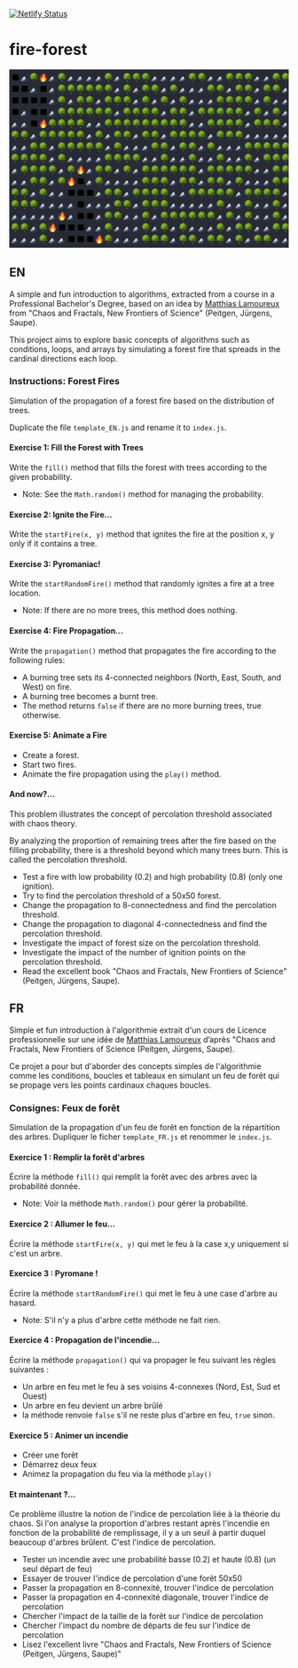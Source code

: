 [![Netlify Status](https://api.netlify.com/api/v1/badges/7fb8ca38-a337-4db0-8602-39e96a9f184d/deploy-status)](https://app.netlify.com/sites/tiny-shortbread-d56874/deploys)

# fire-forest

<img src="fire.gif" alt="Fire Forest">

## EN

A simple and fun introduction to algorithms, extracted from a course in a Professional Bachelor's Degree, based on an idea by [Matthias Lamoureux](https://www.linkedin.com/in/letatas/) from "Chaos and Fractals, New Frontiers of Science" (Peitgen, Jürgens, Saupe).

This project aims to explore basic concepts of algorithms such as conditions, loops, and arrays by simulating a forest fire that spreads in the cardinal directions each loop.

### Instructions: Forest Fires

Simulation of the propagation of a forest fire based on the distribution of trees.

Duplicate the file `template_EN.js` and rename it to `index.js`.

#### Exercise 1: Fill the Forest with Trees

Write the `fill()` method that fills the forest with trees according to the given probability.

- Note: See the `Math.random()` method for managing the probability.

#### Exercise 2: Ignite the Fire...

Write the `startFire(x, y)` method that ignites the fire at the position x, y only if it contains a tree.

#### Exercise 3: Pyromaniac!

Write the `startRandomFire()` method that randomly ignites a fire at a tree location.

- Note: If there are no more trees, this method does nothing.

#### Exercise 4: Fire Propagation...

Write the `propagation()` method that propagates the fire according to the following rules:

- A burning tree sets its 4-connected neighbors (North, East, South, and West) on fire.
- A burning tree becomes a burnt tree.
- The method returns `false` if there are no more burning trees, true otherwise.

#### Exercise 5: Animate a Fire

- Create a forest.
- Start two fires.
- Animate the fire propagation using the `play()` method.

#### And now?...

This problem illustrates the concept of percolation threshold associated with chaos theory.

By analyzing the proportion of remaining trees after the fire based on the filling probability, there is a threshold beyond which many trees burn. This is called the percolation threshold.

- Test a fire with low probability (0.2) and high probability (0.8) (only one ignition).
- Try to find the percolation threshold of a 50x50 forest.
- Change the propagation to 8-connectedness and find the percolation threshold.
- Change the propagation to diagonal 4-connectedness and find the percolation threshold.
- Investigate the impact of forest size on the percolation threshold.
- Investigate the impact of the number of ignition points on the percolation threshold.
- Read the excellent book "Chaos and Fractals, New Frontiers of Science" (Peitgen, Jürgens, Saupe).

## FR

Simple et fun introduction à l'algorithmie extrait d'un cours de Licence professionnelle sur une idée de [Matthias Lamoureux](https://www.linkedin.com/in/letatas/) d’après "Chaos and Fractals, New Frontiers of Science (Peitgen, Jürgens, Saupe).

Ce projet a pour but d'aborder des concepts simples de l'algorithmie comme les conditions, boucles et tableaux en simulant un feu de forêt qui se propage vers les points cardinaux chaques boucles.

### Consignes: Feux de forêt

Simulation de la propagation d'un feu de forêt en fonction de la répartition des arbres.
Dupliquer le ficher `template_FR.js` et renommer le `index.js`.

#### Exercice 1 : Remplir la forêt d'arbres

Écrire la méthode `fill()` qui remplit la forêt avec des arbres avec la probabilité donnée.

- Note: Voir la méthode `Math.random()` pour gérer la probabilité.

#### Exercice 2 : Allumer le feu...

Écrire la méthode `startFire(x, y)` qui met le feu à la case x,y uniquement si c'est un arbre.

#### Exercice 3 : Pyromane !

Écrire la méthode `startRandomFire()` qui met le feu à une case d'arbre au hasard.

- Note: S'il n'y a plus d'arbre cette méthode ne fait rien.

#### Exercice 4 : Propagation de l'incendie...

Écrire la méthode `propagation()` qui va propager le feu suivant les règles suivantes :

- Un arbre en feu met le feu à ses voisins 4-connexes (Nord, Est, Sud et Ouest)
- Un arbre en feu devient un arbre brûlé
- la méthode renvoie `false` s'il ne reste plus d'arbre en feu, `true` sinon.

#### Exercice 5 : Animer un incendie

- Créer une forêt
- Démarrez deux feux
- Animez la propagation du feu via la méthode `play()`

#### Et maintenant ?...

Ce problème illustre la notion de l'indice de percolation liée à la théorie du chaos.
Si l'on analyse la proportion d'arbres restant après l'incendie en fonction de la probabilité de remplissage, il y a un seuil à partir duquel beaucoup d'arbres brûlent.
C'est l'indice de percolation.

- Tester un incendie avec une probabilité basse (0.2) et haute (0.8) (un seul départ de feu)
- Essayer de trouver l'indice de percolation d'une forêt 50x50
- Passer la propagation en 8-connexité, trouver l'indice de percolation
- Passer la propagation en 4-connexité diagonale, trouver l'indice de percolation
- Chercher l'impact de la taille de la forêt sur l'indice de percolation
- Chercher l'impact du nombre de départs de feu sur l'indice de percolation
- Lisez l'excellent livre "Chaos and Fractals, New Frontiers of Science (Peitgen, Jürgens, Saupe)"

